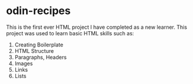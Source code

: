# odin-recipes
This is the first ever HTML project I have completed as a new learner. 
This project was used to learn basic HTML skills such as: 
1. Creating Boilerplate
2. HTML Structure
3. Paragraphs, Headers
4. Images
5. Links
6. Lists 